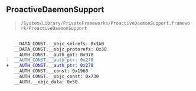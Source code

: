 ## ProactiveDaemonSupport

> `/System/Library/PrivateFrameworks/ProactiveDaemonSupport.framework/ProactiveDaemonSupport`

```diff

   __DATA_CONST.__objc_selrefs: 0x1b0
   __DATA_CONST.__objc_protorefs: 0x30
   __AUTH_CONST.__auth_got: 0x978
-  __AUTH_CONST.__auth_ptr: 0x278
+  __AUTH_CONST.__auth_ptr: 0x270
   __AUTH_CONST.__const: 0x1968
   __AUTH_CONST.__objc_const: 0x730
   __AUTH.__objc_data: 0x50

```
